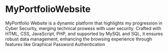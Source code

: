 # MyPortfolioWebsite
MyPortfolio Website is a dynamic platform that highlights my progression in Cyber Security, merging technical prowess with user security. Crafted with HTML, CSS, JavaScript, PHP, and supported by MySQL and SQL, it ensures robust data management, enhancing the browsing experience through features like Graphical Password Authentication
